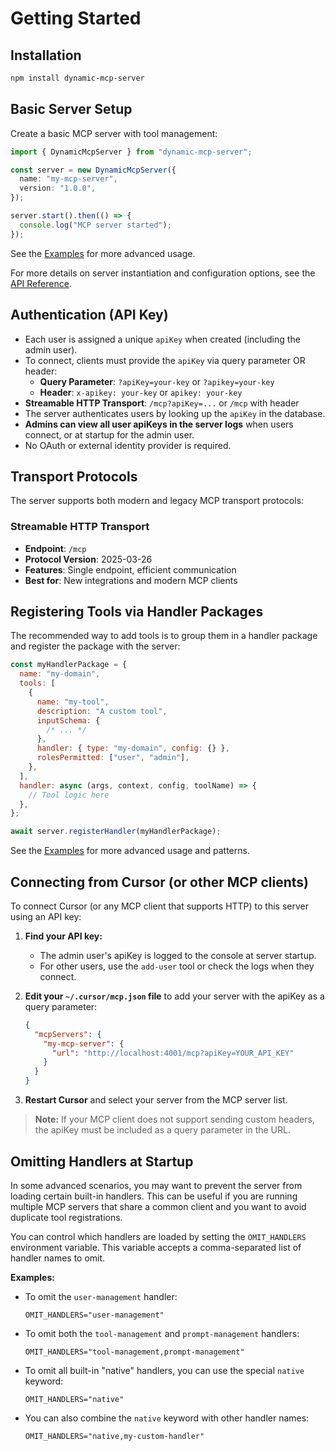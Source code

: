 # Getting Started

## Installation

```bash
npm install dynamic-mcp-server
```

## Basic Server Setup

Create a basic MCP server with tool management:

```typescript
import { DynamicMcpServer } from "dynamic-mcp-server";

const server = new DynamicMcpServer({
  name: "my-mcp-server",
  version: "1.0.0",
});

server.start().then(() => {
  console.log("MCP server started");
});
```

See the [Examples](./examples.md) for more advanced usage.

For more details on server instantiation and configuration options, see the [API Reference](./api-reference.md).

## Authentication (API Key)

- Each user is assigned a unique `apiKey` when created (including the admin user).
- To connect, clients must provide the `apiKey` via query parameter OR header:
  - **Query Parameter**: `?apiKey=your-key` or `?apikey=your-key`
  - **Header**: `x-apikey: your-key` or `apikey: your-key`
- **Streamable HTTP Transport**: `/mcp?apiKey=...` or `/mcp` with header
- The server authenticates users by looking up the `apiKey` in the database.
- **Admins can view all user apiKeys in the server logs** when users connect, or at startup for the admin user.
- No OAuth or external identity provider is required.

## Transport Protocols

The server supports both modern and legacy MCP transport protocols:

### Streamable HTTP Transport
- **Endpoint**: `/mcp`
- **Protocol Version**: 2025-03-26
- **Features**: Single endpoint, efficient communication
- **Best for**: New integrations and modern MCP clients

## Registering Tools via Handler Packages

The recommended way to add tools is to group them in a handler package and register the package with the server:

```js
const myHandlerPackage = {
  name: "my-domain",
  tools: [
    {
      name: "my-tool",
      description: "A custom tool",
      inputSchema: {
        /* ... */
      },
      handler: { type: "my-domain", config: {} },
      rolesPermitted: ["user", "admin"],
    },
  ],
  handler: async (args, context, config, toolName) => {
    // Tool logic here
  },
};

await server.registerHandler(myHandlerPackage);
```

See the [Examples](./examples.md) for more advanced usage and patterns.

## Connecting from Cursor (or other MCP clients)

To connect Cursor (or any MCP client that supports HTTP) to this server using an API key:

1. **Find your API key:**

   - The admin user's apiKey is logged to the console at server startup.
   - For other users, use the `add-user` tool or check the logs when they connect.

2. **Edit your `~/.cursor/mcp.json` file** to add your server with the apiKey as a query parameter:

   ```json
   {
     "mcpServers": {
       "my-mcp-server": {
         "url": "http://localhost:4001/mcp?apiKey=YOUR_API_KEY"
       }
     }
   }
   ```

3. **Restart Cursor** and select your server from the MCP server list.

> **Note:** If your MCP client does not support sending custom headers, the apiKey must be included as a query parameter in the URL.

## Omitting Handlers at Startup

In some advanced scenarios, you may want to prevent the server from loading certain built-in handlers. This can be useful if you are running multiple MCP servers that share a common client and you want to avoid duplicate tool registrations.

You can control which handlers are loaded by setting the `OMIT_HANDLERS` environment variable. This variable accepts a comma-separated list of handler names to omit.

**Examples:**

*   To omit the `user-management` handler:
    ```
    OMIT_HANDLERS="user-management"
    ```

*   To omit both the `tool-management` and `prompt-management` handlers:
    ```
    OMIT_HANDLERS="tool-management,prompt-management"
    ```

*   To omit all built-in "native" handlers, you can use the special `native` keyword:
    ```
    OMIT_HANDLERS="native"
    ```

*   You can also combine the `native` keyword with other handler names:
    ```
    OMIT_HANDLERS="native,my-custom-handler"
    ```

